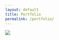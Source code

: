 ```yaml
---
layout: default
title: Portfolio
permalink: /portfolio/
---
```


<img src="{{ site.baseurl }}/images/workingonit.gif" align="middle" style="max-width: auto;"/>
